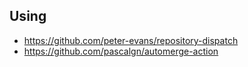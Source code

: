 ## Using
- https://github.com/peter-evans/repository-dispatch
- https://github.com/pascalgn/automerge-action
